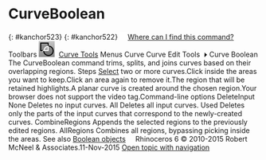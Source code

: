 ---
---


# CurveBoolean
{: #kanchor523}
{: #kanchor522}
 [![images/transparent.gif](images/transparent.gif)Where can I find this command?](javascript:void(0);) Toolbars
![images/curveboolean.png](images/curveboolean.png) [Curve Tools](curve-tools-toolbar.html) 
Menus
Curve
Curve Edit Tools![images/menuarrow.gif](images/menuarrow.gif)
Curve Boolean
The CurveBoolean command trims, splits, and joins curves based on their overlapping regions.
Steps
 [Select](select-objects.html) two or more curves.Click inside the areas you want to keep.Click an area again to remove it.The region that will be retained highlights.A planar curve is created around the chosen region.Your browser does not support the video tag.Command-line options
DeleteInput
None
Deletes no input curves.
All
Deletes all input curves.
Used
Deletes only the parts of the input curves that correspond to the newly-created curves.
CombineRegions
Appends the selected regions to the previously edited regions.
AllRegions
Combines all regions, bypassing picking inside the areas.
See also
 [Boolean objects](sak-boolean.html) 
&#160;
&#160;
Rhinoceros 6 © 2010-2015 Robert McNeel &amp; Associates.11-Nov-2015
 [Open topic with navigation](curveboolean.html) 

